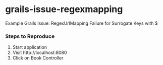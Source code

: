 # grails-issue-regexmapping
Example Grails Issue: RegexUrlMapping Failure for Surrogate Keys with $

### Steps to Reproduce
1. Start application
2. Visit http://localhost:8080
3. Click on Book Controller
